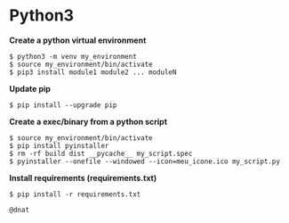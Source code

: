 # Python3

**Create a python virtual environment**
```
$ python3 -m venv my_environment
$ source my_environment/bin/activate
$ pip3 install module1 module2 ... moduleN
```

**Update pip**
```
$ pip install --upgrade pip
```

**Create a exec/binary from a python script**
```
$ source my_environment/bin/activate
$ pip install pyinstaller
$ rm -rf build dist __pycache__ my_script.spec
$ pyinstaller --onefile --windowed --icon=meu_icone.ico my_script.py
```

**Install requirements (requirements.txt)**
```
$ pip install -r requirements.txt
```


```
@dnat
```
